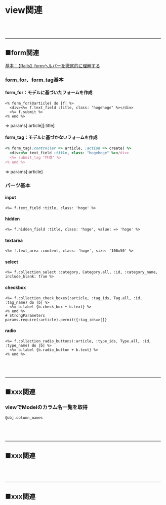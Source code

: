 
# view関連

　  
　  
- - - 
## ■form関連
[基本：【Rails】formヘルパーを徹底的に理解する](http://qiita.com/shunsuke227ono/items/7accec12eef6d89b0aa9)

### form_for、form_tag基本

#### form_for：モデルに基づいたフォームを作成
```
<% form_for(@article) do |f| %>
  <div><%= f.text_field :title, class: "hogehoge" %></div>
  <%= f.submit %>
<% end %>
```
⇒ params[:article][:title]


#### form_tag：モデルに基づかないフォームを作成
```ruby
<% form_tag(:controller => article, :action => create) %>
  <div><%= text_field :title, class: "hogehoge" %></div>
  <%= submit_tag "作成" %>
<% end %>
```
⇒ params[:article]


### パーツ基本

#### input
```
<%= f.text_field :title, class: 'hoge' %>
```
#### hidden
```
<%= f.hidden_field :title, class: 'hoge', value: => 'hoge' %>
```
#### textarea
```
<%= f.text_area :content, class: 'hoge', size: '100x50' %>
```
#### select
```
<%= f.collection_select :category, Category.all, :id, :category_name, include_blank: true %>
```
#### checkbox 
```
<%= f.collection_check_boxes(:article, :tag_ids, Tag.all, :id, :tag_name) do |b| %> 
  <%= b.label {b.check_box + b.text} %>
<% end %>
# StrongParameters
params.require(:article).permit({:tag_ids=>[]}
```
#### radio 
```
<%= f.collection_radio_buttons(:article, :type_ids, Type.all, :id, :type_name) do |b| %>
  <%= b.label {b.radio_button + b.text} %>
<% end %>
```
　  
　  
- - - 
## ■xxx関連
### viewでModelのカラム名一覧を取得
```
@obj.column_names
```
　  
　  
- - - 
## ■xxx関連
　  
　  
- - - 
## ■xxx関連
